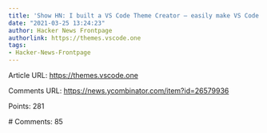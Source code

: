 ```yaml
---
title: 'Show HN: I built a VS Code Theme Creator – easily make VS Code themes in browser'
date: "2021-03-25 13:24:23"
author: Hacker News Frontpage
authorlink: https://themes.vscode.one
tags:
- Hacker-News-Frontpage
---
```


<p>Article URL: <a href="https://themes.vscode.one">https://themes.vscode.one</a></p>
<p>Comments URL: <a href="https://news.ycombinator.com/item?id=26579936">https://news.ycombinator.com/item?id=26579936</a></p>
<p>Points: 281</p>
<p># Comments: 85</p>
